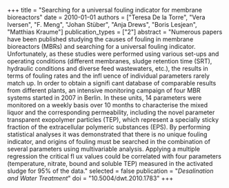 +++
title = "Searching for a universal fouling indicator for membrane bioreactors"
date = 2010-01-01
authors = ["Teresa De la Torre", "Vera Iversen", "F. Meng", "Johan Stüber", "Anja Drews", "Boris Lesjean", "Matthias Kraume"]
publication_types = ["2"]
abstract = "Numerous papers have been published studying the causes of fouling in membrane bioreactors (MBRs) and searching for a universal fouling indicator. Unfortunately, as these studies were performed using various set-ups and operating conditions (different membranes, sludge retention time (SRT), hydraulic conditions and diverse feed wastewaters, etc.), the results in terms of fouling rates and the infl uence of individual parameters rarely match up. In order to obtain a signifi cant database of comparable results from different plants, an intensive monitoring campaign of four MBR systems started in 2007 in Berlin. In these units, 14 parameters were monitored on a weekly basis over 10 months to characterise the mixed liquor and the corresponding permeability, including the novel parameter transparent exopolymer particles (TEP), which represent a specially sticky fraction of the extracellular polymeric substances (EPS). By performing statistical analyses it was demonstrated that there is no unique fouling indicator, and origins of fouling must be searched in the combination of several parameters using multivariable analysis. Applying a multiple regression the critical fl ux values could be correlated with four parameters (temperature, nitrate, bound and soluble TEP) measured in the activated sludge for 95% of the data."
selected = false
publication = "*Desalination and Water Treatment*"
doi = "10.5004/dwt.2010.1783"
+++


